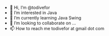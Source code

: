 - 👋 Hi, I’m @todivefor
- 👀 I’m interested in Java
- 🌱 I’m currently learning Java Swing
- 💞️ I’m looking to collaborate on ...
- 📫 How to reach me todivefor at gmail dot com

<!---
todivefor/todivefor is a ✨ special ✨ repository because its `README.md` (this file) appears on your GitHub profile.
You can click the Preview link to take a look at your changes.
--->
